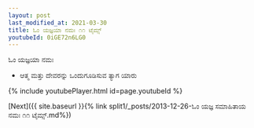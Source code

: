 ```yaml
---
layout: post
last_modified_at: 2021-03-30
title: ಓಂ ಯಜ್ಞಯಾ ನಮಃ ೧೧ ಟೈಮ್ಸ್
youtubeId: 0iGE72n6LG0
---
```

 
 
 ಓಂ ಯಜ್ಞಯಾ ನಮಃ  
 
 -  ಆತ್ಮ ಮತ್ತು ದೇವರನ್ನು ಒಂದುಗೂಡಿಸುವ ತ್ಯಾಗ ಯಾರು 
 
  
 
  
 
 
 
 
 
 


{% include youtubePlayer.html id=page.youtubeId %}
 
[Next]({{ site.baseurl }}{% link  split1/_posts/2013-12-26-ಓಂ ಯಜ್ಞ ಸಮಾಹಿತಾಯ ನಮಃ ೧೧ ಟೈಮ್ಸ್.md%})
 
